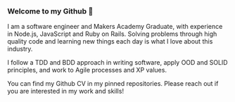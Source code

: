 ### Welcome to my Github 🙂

I am a software engineer and Makers Academy Graduate, with experience in Node.js, JavaScript and Ruby on Rails. Solving problems through high quality code and learning new things each day is what I love about this industry. 

I follow a TDD and BDD approach in writing software, apply OOD and SOLID principles, and work to Agile processes and XP values.

You can find my Github CV in my pinned repositories. Please reach out if you are interested in my work and skills!
